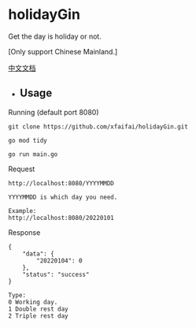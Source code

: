 # holidayGin
Get the day is holiday or not.

[Only support Chinese Mainland.]

[中文文档](https://github.com/xfaifai/holidayGin/blob/main/README_ZH.md)

- ## Usage  
Running (default port 8080)
````
git clone https://github.com/xfaifai/holidayGin.git

go mod tidy

go run main.go
````

Request
````
http://localhost:8080/YYYYMMDD 

YYYYMMDD is which day you need.

Example:
http://localhost:8080/20220101 
````

Response
````
{
    "data": {
        "20220104": 0
    },
    "status": "success"
}

Type:
0 Working day.
1 Double rest day
2 Triple rest day
````


